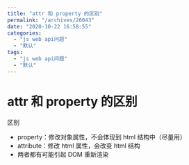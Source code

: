 ```yaml
---
title: "attr 和 property 的区别"
permalink: "/archives/26043"
date: "2020-10-22 16:58:55"
categories: 
  - "js web api问题"
  - "默认"
tags: 
  - "js web api问题"
  - "默认"
---
```


# attr 和 property 的区别

区别

- property：修改对象属性，不会体现到 html 结构中（尽量用）
- attribute：修改 html 属性，会改变 html 结构
- 两者都有可能引起 DOM 重新渲染
